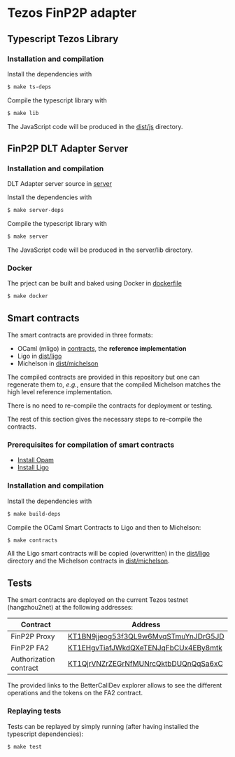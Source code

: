 # Tezos FinP2P adapter

## Typescript Tezos Library

### Installation and compilation

Install the dependencies with

```bash
$ make ts-deps
```

Compile the typescript library with

```bash
$ make lib
```

The JavaScript code will be produced in the [dist/js](dist/js) directory.

## FinP2P DLT Adapter Server

### Installation and compilation

DLT Adapter server source in [server](server)

Install the dependencies with

```bash
$ make server-deps
```

Compile the typescript library with

```bash
$ make server
```

The JavaScript code will be produced in the server/lib directory.

### Docker
The prject can be built and baked using Docker in [dockerfile](build/Dockerfile)

```bash
$ make docker
```

## Smart contracts

The smart contracts are provided in three formats:

- OCaml (mligo) in [contracts](contracts), the **reference implementation**
- Ligo in [dist/ligo](dist/ligo)
- Michelson in [dist/michelson](dist/michelson)

The compiled contracts are provided in this repository but one can regenerate
them to, _e.g._, ensure that the compiled Michelson matches the high level
reference implementation.

There is no need to re-compile the contracts for deployment or testing.

The rest of this section gives the necessary steps to re-compile the contracts.

### Prerequisites for compilation of smart contracts

- [Install Opam](https://opam.ocaml.org/doc/Install.html)
- [Install Ligo](https://ligolang.org/docs/intro/installation)

### Installation and compilation

Install the dependencies with

```bash
$ make build-deps
```

Compile the OCaml Smart Contracts to Ligo and then to Michelson:

```bash
$ make contracts
```

All the Ligo smart contracts will be copied (overwritten) in the
[dist/ligo](dist/ligo) directory and the Michelson contracts in
[dist/michelson](dist/michelson).

## Tests

The smart contracts are deployed on the current Tezos testnet (hangzhou2net) at
the following addresses:

Contract | Address
---|---
FinP2P Proxy | [KT1BN9jjeog53f3QL9w6MvqSTmuYnJDrG5JD](https://better-call.dev/hangzhou2net/KT1BN9jjeog53f3QL9w6MvqSTmuYnJDrG5JD)
FinP2P FA2 | [KT1EHgvTiafJWkdQXeTENJqFbCUx4EBy8mtk](https://better-call.dev/hangzhou2net/KT1EHgvTiafJWkdQXeTENJqFbCUx4EBy8mtk)
Authorization contract | [KT1QjrVNZrZEGrNfMUNrcQktbDUQnQqSa6xC](https://better-call.dev/hangzhou2net/KT1QjrVNZrZEGrNfMUNrcQktbDUQnQqSa6xC)

The provided links to the BetterCallDev explorer allows to see the different
operations and the tokens on the FA2 contract.

### Replaying tests

Tests can be replayed by simply running (after having installed the typescript
dependencies):

```bash
$ make test
```
